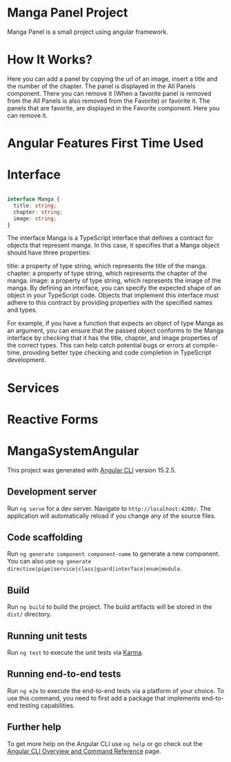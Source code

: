 # Manga Panel Project

Manga Panel is a small project using angular framework.

# How It Works?

Here you can add a panel by copying the url of an image, insert a title and the number of the chapter.
The panel is displayed in the All Panels component. There you can remove it (When a favorite panel is removed from the All Panels is also removed from the Favorite)
or favorite it.
The panels that are favorite, are displayed in the Favorite component. Here you can remove it.

# Angular Features First Time Used

# Interface

```typescript

interface Manga {
  title: string;
  chapter: string;
  image: string;
}

```

The interface Manga is a TypeScript interface that defines a contract for objects that represent manga. In this case, it specifies that a Manga object should have three properties:

title: a property of type string, which represents the title of the manga.
chapter: a property of type string, which represents the chapter of the manga.
image: a property of type string, which represents the image of the manga.
By defining an interface, you can specify the expected shape of an object in your TypeScript code. Objects that implement this interface must adhere to this contract by providing properties with the specified names and types.

For example, if you have a function that expects an object of type Manga as an argument, you can ensure that the passed object conforms to the Manga interface by checking that it has the title, chapter, and image properties of the correct types. This can help catch potential bugs or errors at compile-time, providing better type checking and code completion in TypeScript development.


# Services



# Reactive Forms




# MangaSystemAngular

This project was generated with [Angular CLI](https://github.com/angular/angular-cli) version 15.2.5.

## Development server

Run `ng serve` for a dev server. Navigate to `http://localhost:4200/`. The application will automatically reload if you change any of the source files.

## Code scaffolding

Run `ng generate component component-name` to generate a new component. You can also use `ng generate directive|pipe|service|class|guard|interface|enum|module`.

## Build

Run `ng build` to build the project. The build artifacts will be stored in the `dist/` directory.

## Running unit tests

Run `ng test` to execute the unit tests via [Karma](https://karma-runner.github.io).

## Running end-to-end tests

Run `ng e2e` to execute the end-to-end tests via a platform of your choice. To use this command, you need to first add a package that implements end-to-end testing capabilities.

## Further help

To get more help on the Angular CLI use `ng help` or go check out the [Angular CLI Overview and Command Reference](https://angular.io/cli) page.
